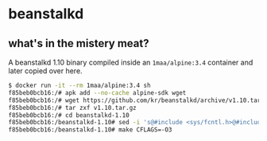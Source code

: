 # beanstalkd

## what's in the mistery meat?

A beanstalkd 1.10 binary compiled inside an ```1maa/alpine:3.4``` container and later copied over here.

```sh
$ docker run -it --rm 1maa/alpine:3.4 sh
f85beb0bcb16:/# apk add --no-cache alpine-sdk wget
f85beb0bcb16:/# wget https://github.com/kr/beanstalkd/archive/v1.10.tar.gz
f85beb0bcb16:/# tar zxf v1.10.tar.gz
f85beb0bcb16:/# cd beanstalkd-1.10
f85beb0bcb16:/beanstalkd-1.10# sed -i 's@#include <sys/fcntl.h>@#include <fcntl.h>@' ./sd-daemon.c # fixes a compilation error related to musl
f85beb0bcb16:/beanstalkd-1.10# make CFLAGS=-O3
```
